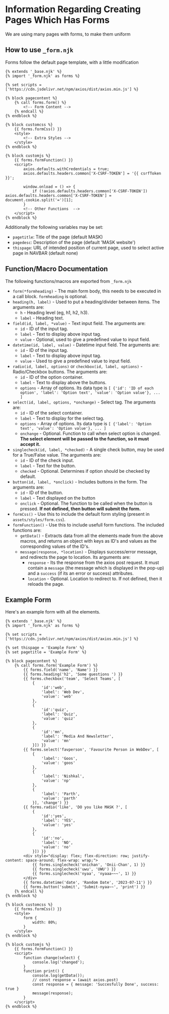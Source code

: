 # Information Regarding Creating Pages Which Has Forms

We are using many pages with forms, to make them uniform



## How to use `_form.njk`

Forms follow the default page template, with a little modification

```jinja
{% extends '_base.njk' %}
{% import '_form.njk' as forms %}

{% set scripts = ['https://cdn.jsdelivr.net/npm/axios/dist/axios.min.js'] %}

{% block pagecontent %}
	{% call forms.form() %}
		<!-- Form Content -->
	{% endcall %}
{% endblock %}

{% block customcss %}
	{{ forms.formCss() }}
	<style>
		<!-- Extra Styles -->
	</style>
{% endblock %}

{% block customjs %}
	{{ forms.formFunction() }}
	<script>
		axios.defaults.withCredentials = true;
		axios.defaults.headers.common['X-CSRF-TOKEN'] = '{{ csrfToken }}';

		window.onload = () => {
			if (!axios.defaults.headers.common['X-CSRF-TOKEN']) axios.defaults.headers.common['X-CSRF-TOKEN'] = document.cookie.split('=')[1];
		}
		<!-- Other Functions  -->
	</script>
{% endblock %}
```

Additionally the following variables may be set:

- `pagetitle`: Title of the page (default MASK)
- `pagedesc`: Description of the page (default 'MASK website')
- `thispage`: URL of intended position of current page, used to select active page in NAVBAR (default none)

## Function/Macro Documentation

The following functions/macros are exported from `_form.njk`

- `form(*formheading)` - The main form body, this needs to be executed in a call block. `formheading` is optional.
- `heading(h, label)` - Used to put a heading/divider between items. The arguments are:
  - `h` - Heading level (eg, h1, h2, h3).
  - `label` - Heading text.
- `field(id, label, *value)` - Text input field. The arguments are:
  - `id` - ID of the input tag.
  - `label` - Text to display above input tag.
  - `value` - Optional, used to give a predefined value to input field.
- `datetime(id, label, value)` - Datetime input field. The arguments are:
  - `id` - ID of the input tag.
  - `label` - Text to display above input tag.
  - `value` - Used to give a predefined value to input field.
- `radio(id, label, options)` or `checkbox(id, label, options)` - Radio/Checkbox buttons. The arguments are:
  - `id` - ID of the option container.
  - `label` - Text to display above the buttons.
  - `options` - Array of options. Its data type is `[ {'id': 'ID of each option', 'label': 'Option text', 'value': 'Option value'}, ... ]`
- `select(id, label, options, *onchange)` - Select tag. The arguments are: 
  - `id` - ID of the select container.
  - `label` - Text to display for the select tag.
  - `options` - Array of options. Its data type is `[ {'label': 'Option text', 'value': 'Option value'}, ... ]`
  - `onchange` - Optional. Function to call when select option is changed. **The select element will be passed to the function, so it must accept it.**
- `singlecheck(id, label, *checked)` - A single check button, may be used for a True/False value. The arguments are:
  - `id` - ID of the check input.
  - `label` - Text for the button.
  - `checked` - Optional. Determines if option should be checked by default.
- `button(id, label, *onclick)` - Includes buttons in the form. The arguments are:
  - `id` - ID of the button.
  - `label` - Text displayed on the button
  - `onclick` - Optional. The function to be called when the button is pressed. **If not defined, then button will submit the form.**
- `formCss()` - Use this to include the default form styling (present in `assets/styles/form.css`).
- `formFunction()` - Use this to include usefull form functions. The included functions are:
  - `getData()` - Extracts data from all the elements made from the above macros, and returns an object with keys as ID's and values as the corresponding values of the ID's.
  - `message(response, *location)` - Displays success/error message, and redirects the page to location. Its arguments are:
    - `response` - Its the response from the axios post request. It must contain a `message` (the message which is displayed in the pop-up) and a `success` (if its an error or success) attributes.
    - `location` - Optional. Location to redirect to. If not defined, then it reloads the page.

## Example Form

Here's an example form with all the elements.

```jinja
{% extends '_base.njk' %}
{% import '_form.njk' as forms %}

{% set scripts = ['https://cdn.jsdelivr.net/npm/axios/dist/axios.min.js'] %}

{% set thispage = 'Example Form' %}
{% set pagetitle = 'Example Form' %}

{% block pagecontent %}
	{% call forms.form('Example Form') %}
		{{ forms.field('name', 'Name') }}
		{{ forms.heading('h2', 'Some questions ') }}
		{{ forms.checkbox('team', 'Select Teams', [
			{
				'id':'web',
				'label': 'Web Dev',
				'value': 'web'
			},
			{
				'id':'quiz',
				'label': 'Quiz',
				'value': 'quiz'
			},
			{
				'id':'mn',
				'label': 'Media And Newsletter',
				'value': 'mn'
			}]) }}
		{{ forms.select('favperson', 'Favourite Person in WebDev', [
			{
				'label': 'Goos',
				'value': 'goos'
			},
			{
				'label': 'Nishkal',
				'value': 'np'
			},
			{
				'label': 'Parth',
				'value': 'parth'
			}], 'change') }}
		{{ forms.radio('like', 'DO you like MASK ?', [
			{
				'id':'yes',
				'label': 'YES',
				'value': 'yes'
			},
			{
				'id':'no',
				'label': 'NO',
				'value': 'no'
			}]) }}
		<div style="display: flex; flex-direction: row; justify-content: space-around; flex-wrap: wrap;">
			{{ forms.singlecheck('onichan', 'Onii-Chan', 1) }}
			{{ forms.singlecheck('uwu', 'UWU') }}
			{{ forms.singlecheck('nyaa', 'nyaaa~~~', 1) }}
		</div>
		{{ forms.datetime('date', 'Random Date', '2023-07-11') }}
		{{ forms.button('submit', 'Submit-nyaa~~', 'print') }}
	{% endcall %}
{% endblock %}

{% block customcss %}
	{{ forms.formCss() }}
	<style>
		form {
			width: 80%;
		}
	</style>
{% endblock %}

{% block customjs %}
	{{ forms.formFunction() }}
	<script>
		function change(select) {
			console.log('changed');
		}
		function print() {
			console.log(getData());
			// const response = (await axios.post)
			const response = { message: 'Succesfully Done', success: true }
			message(response);
		}
	</script>
{% endblock %}
```
